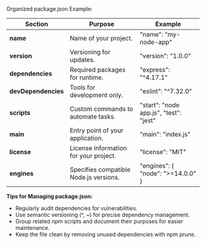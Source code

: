 Organized package.json Example:

| **Section**         | **Purpose**                            | **Example**                            |
| ------------------- | -------------------------------------- | -------------------------------------- |
| **name**            | Name of your project.                  | "name": "my-node-app"                  |
| **version**         | Versioning for updates.                | "version": "1.0.0"                     |
| **dependencies**    | Required packages for runtime.         | "express": "^4.17.1"                   |
| **devDependencies** | Tools for development only.            | "eslint": "^7.32.0"                    |
| **scripts**         | Custom commands to automate tasks.     | "start": "node app.js", "test": "jest" |
| **main**            | Entry point of your application.       | "main": "index.js"                     |
| **license**         | License information for your project.  | "license": "MIT"                       |
| **engines**         | Specifies compatible Node.js versions. | "engines": { "node": ">=14.0.0" }      |

**Tips for Managing package.json:**

- Regularly audit dependencies for vulnerabilities.
- Use semantic versioning (^, ~) for precise dependency management.
- Group related npm scripts and document their purposes for easier maintenance.
- Keep the file clean by removing unused dependencies with npm prune.